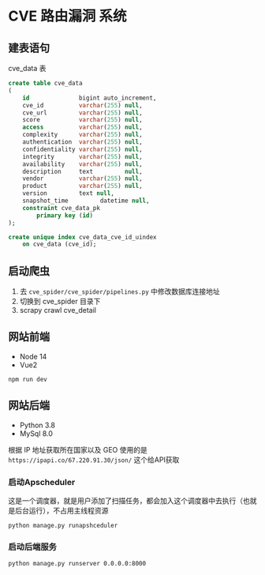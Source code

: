 # CVE 路由漏洞 系统

## 建表语句

cve_data 表

```sql
create table cve_data
(
    id              bigint auto_increment,
    cve_id          varchar(255) null,
    cve_url         varchar(255) null,
    score           varchar(255) null,
    access          varchar(255) null,
    complexity      varchar(255) null,
    authentication  varchar(255) null,
    confidentiality varchar(255) null,
    integrity       varchar(255) null,
    availability    varchar(255) null,
    description     text         null,
    vendor          varchar(255) null,
    product         varchar(255) null,
    version         text null,
    snapshot_time         datetime null,
    constraint cve_data_pk
        primary key (id)
);

create unique index cve_data_cve_id_uindex
    on cve_data (cve_id);

```


## 启动爬虫

1. 去 `cve_spider/cve_spider/pipelines.py` 中修改数据库连接地址
2. 切换到 cve_spider 目录下
3. scrapy crawl cve_detail


## 网站前端

- Node 14
- Vue2

```shell
npm run dev
```

## 网站后端

- Python 3.8
- MySql 8.0


根据 IP 地址获取所在国家以及 GEO 使用的是 `https://ipapi.co/67.220.91.30/json/` 这个给API获取


### 启动Apscheduler

这是一个调度器，就是用户添加了扫描任务，都会加入这个调度器中去执行（也就是后台运行），不占用主线程资源

```shell
python manage.py runapshceduler
```

### 启动后端服务

```shell
python manage.py runserver 0.0.0.0:8000
```